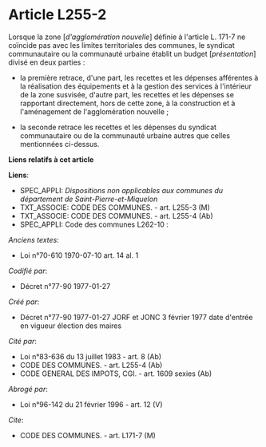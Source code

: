 # Article L255-2

Lorsque la zone [*d'agglomération nouvelle*] définie à l'article L. 171-7 ne coïncide pas avec les limites territoriales des
communes, le syndicat communautaire ou la communauté urbaine établit un budget [*présentation*] divisé en deux parties :

- la première retrace, d'une part, les recettes et les dépenses afférentes à la réalisation des équipements et à la gestion
des services à l'intérieur de la zone susvisée, d'autre part, les recettes et les dépenses se rapportant directement, hors de
cette zone, à la construction et à l'aménagement de l'agglomération nouvelle ; 

- la seconde retrace les recettes et les dépenses du syndicat communautaire ou de la communauté urbaine autres que celles
mentionnées ci-dessus.

**Liens relatifs à cet article**

**Liens**:

  - SPEC_APPLI: *Dispositions non applicables aux communes du département de Saint-Pierre-et-Miquelon*
  - TXT_ASSOCIE: CODE DES COMMUNES. - art. L255-3 (M)
  - TXT_ASSOCIE: CODE DES COMMUNES. - art. L255-4 (Ab)
  - SPEC_APPLI: Code des communes L262-10 :

_Anciens textes_:

  - Loi n°70-610 1970-07-10 art. 14 al. 1

_Codifié par_:

  - Décret n°77-90 1977-01-27

_Créé par_:

  - Décret n°77-90 1977-01-27 JORF et JONC 3 février 1977 date d'entrée en vigueur élection des maires

_Cité par_:

  - Loi n°83-636 du 13 juillet 1983 - art. 8 (Ab)
  - CODE DES COMMUNES. - art. L255-4 (Ab)
  - CODE GENERAL DES IMPOTS, CGI. - art. 1609 sexies (Ab)

_Abrogé par_:

  - Loi n°96-142 du 21 février 1996 - art. 12 (V)

_Cite_:

  - CODE DES COMMUNES. - art. L171-7 (M)
